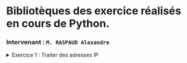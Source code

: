 # Bibliotèques des exercice réalisés en cours de Python.
### Intervenant : `M. RASPAUD Alexandre`

<details>
<summary>Exercice 1 : Traiter des adresses IP</summary>
<br>
1. Ecrire un script qui demande à l’utilisateur de taper une adresse IPv4 ; puis l’afficher
2. Ecrire une méthode qui vérifie les adresses IPv4 rentrées par les utilisateurs
3. Faire de même avec les adresses IPv6
4. Créer une méthode qui détecte si la chaîne de caractère reçu est une adresse IPv4 ou IPv6, la vérifie et renvois à l’utilisateur la version d’IP (4 ou 6) si elle est valide.
5. Reprendre la méthode de la question 4 et rendre possible l’envois d’une liste d’adresse IP (4 ou 6)
6. Idem à la question 5 mais la valeur en entrée de votre méthode sera un dictionnaire contenant un host en clé et une adresse IP en valeur.
    
[Voir le code](./exercices/exo_1.py)
</details>
